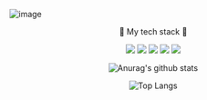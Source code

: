![image](https://user-images.githubusercontent.com/55631147/106609365-d22ce200-65a8-11eb-999c-444bb9f23436.png)

<div align="center"> 🎈 My tech stack 🎈

<image src="https://img.shields.io/badge/go-00ADD8?style=flat-square&logo=node.js&logoColor=white">    <image src="https://img.shields.io/badge/Python-3776AB?style=flat-square&logo=Python&logoColor=white">  <image src="https://img.shields.io/badge/C++-00599C?style=flat-square&logo=c%2B%2B&logoColor=white">  <image src="https://img.shields.io/badge/C%23-D46051?style=flat-square&logo=C%23&logoColor=white">  <image src="https://img.shields.io/badge/Mysql-4479A1?style=flat-square&logo=Mysql&logoColor=white">  

![Anurag's github stats](https://github-readme-stats.vercel.app/api?username=ssuh0o0&show_icons=true&theme=codeSTACKr) 
    
 ![Top Langs](https://github-readme-stats.vercel.app/api/top-langs/?username=ssuh0o0&layout=compact&theme=github_dark)

</div>
    
<!--
**ssuh0o0/ssuh0o0** is a ✨ _special_ ✨ repository because its `README.md` (this file) appears on your GitHub profile.

Here are some ideas to get you started:

- 🔭 I’m currently working on ...
- 🌱 I’m currently learning ...
- 👯 I’m looking to collaborate on ...
- 🤔 I’m looking for help with ...
- 💬 Ask me about ...
- 📫 How to reach me: ...
- 😄 Pronouns: ...
- ⚡ Fun fact: ...
-->
